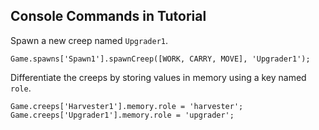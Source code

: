 Console Commands in Tutorial
---
Spawn a new creep named `Upgrader1`.

```
Game.spawns['Spawn1'].spawnCreep([WORK, CARRY, MOVE], 'Upgrader1');
```

Differentiate the creeps by storing values in memory using a key named `role`.
```
Game.creeps['Harvester1'].memory.role = 'harvester';
Game.creeps['Upgrader1'].memory.role = 'upgrader';
```